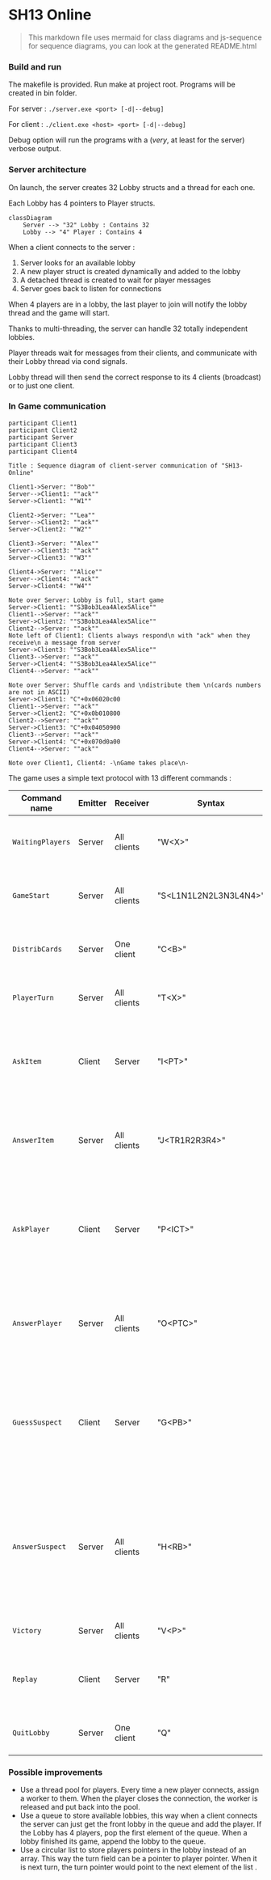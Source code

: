 # SH13 Online

> This markdown file uses mermaid for class diagrams and js-sequence for sequence diagrams, you can look at the generated README.html

### Build and run

The makefile is provided. Run make at project root. Programs will be created in bin folder.

For server : `./server.exe <port> [-d|--debug]`

For client : `./client.exe <host> <port> [-d|--debug]`

Debug option will run the programs with a (*very*, at least for the server) verbose output.

### Server architecture

On launch, the server creates 32 Lobby structs and a thread for each one.

Each Lobby has 4 pointers to Player structs.

```mermaid
classDiagram
	Server --> "32" Lobby : Contains 32
	Lobby --> "4" Player : Contains 4
```

When a client connects to the server :
1. Server looks for an available lobby
2. A new player struct is created dynamically and added to the lobby
3. A detached thread is created to wait for player messages
4. Server goes back to listen for connections

When 4 players are in a lobby, the last player to join will notify the lobby thread and the game will start.



Thanks to multi-threading, the server can handle 32 totally independent lobbies.

Player threads wait for messages from their clients, and communicate with their Lobby thread via cond signals.

Lobby thread will then send the correct response to its 4 clients (broadcast) or to just one client.




### In Game communication

```sequence
participant Client1
participant Client2
participant Server
participant Client3
participant Client4

Title : Sequence diagram of client-server communication of "SH13-Online"

Client1->Server: ""Bob""
Server-->Client1: ""ack""
Server->Client1: ""W1""

Client2->Server: ""Lea""
Server-->Client2: ""ack""
Server->Client2: ""W2""

Client3->Server: ""Alex""
Server-->Client3: ""ack""
Server->Client3: ""W3""

Client4->Server: ""Alice""
Server-->Client4: ""ack""
Server->Client4: ""W4""

Note over Server: Lobby is full, start game 
Server->Client1: ""S3Bob3Lea4Alex5Alice""
Client1-->Server: ""ack""
Server->Client2: ""S3Bob3Lea4Alex5Alice""
Client2-->Server: ""ack""
Note left of Client1: Clients always respond\n with "ack" when they receive\n a message from server 
Server->Client3: ""S3Bob3Lea4Alex5Alice""
Client3-->Server: ""ack""
Server->Client4: ""S3Bob3Lea4Alex5Alice""
Client4-->Server: ""ack""

Note over Server: Shuffle cards and \ndistribute them \n(cards numbers are not in ASCII)
Server->Client1: "C"+0x06020c00
Client1-->Server: ""ack""
Server->Client2: "C"+0x0b010800
Client2-->Server: ""ack""
Server->Client3: "C"+0x04050900
Client3-->Server: ""ack""
Server->Client4: "C"+0x070d0a00
Client4-->Server: ""ack""

Note over Client1, Client4: -\nGame takes place\n-

```

The game uses a simple text protocol with 13 different commands : 

| Command name | Emitter | Receiver | Syntax | Description |
| ------------ | ------- | ------ | ----------- | ------------ |
|`WaitingPlayers`| Server | All clients | "W\<X>" | X : the number of players waiting in lobby |
|`GameStart`| Server | All clients | "S\<L1N1L2N2L3N3L4N4>" | Ni : name of player i<br />Li : length of player i name |
|`DistribCards`| Server | One client | "C\<B>" | B : 3 bytes containing the index of a player's cards |
|`PlayerTurn`| Server | All clients | "T\<X>" | X : index of the player who will play next |
|`AskItem`| Client | Server | "I\<PT>" | P : index of the player emitting the message<br />T : index of the item they are asking for |
|`AnswerItem`| Server | All clients | "J\<TR1R2R3R4>" | T : index of the item<br />Ri : answer for player i, can be either '0', '*' or '?' |
|`AskPlayer`| Client | Server | "P\<ICT>" | I : index of the player emitting the message<br />C : index of the targeted player<br />T : index of the item |
|`AnswerPlayer`| Server | All clients | "O\<PTC>" | P : index of the player<br />T : index of the item<br />C : number of items T player P has |
|`GuessSuspect`| Client | Server | "G\<PB>" | P : index of the player emitting the message<br />B : a byte containing the index of the character guess (1 to 13) |
| `AnswerSuspect` | Server | All clients | "H\<RB>" | R : '0' when the guess is incorrect, '1' when the guess is correct<br />B : a byte containing the index of the character guess (1 to 13) |
| `Victory` | Server | All clients | "V\<P>" | P : index of the player who won |
| `Replay` | Client | Server | "R" | Tells the server to queue for a new game in the same lobby |
| `QuitLobby` | Server | One client | "Q" | Tells a client to leave the lobby |



### Possible improvements

- Use a thread pool for players. Every time a new player connects, assign a worker to them. When the player closes the connection, the worker is released and put back into the pool.
- Use a queue to store available lobbies, this way when a client connects the server can just get the front lobby in the queue and add the player. If the Lobby has 4 players, pop the first element of the queue. When a lobby finished its game, append the lobby to the queue.
- Use a circular list to store players pointers in the lobby instead of an array. This way the turn field can be a pointer to player pointer. When it is next turn, the turn pointer would point to the next element of the list .